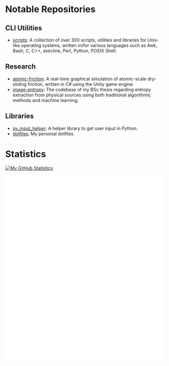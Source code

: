 # Notable Repositories

## CLI Utilities

- [scripts](https://github.com/XPhyro/scripts): A collection of over 300
  scripts, utilities and libraries for Unix-like operating systems, written
  in/for various languages such as Awk, Bash, C, C++, execline, Perl, Python,
  POSIX Shell.

## Research

- [atomic-friction](https://github.com/XPhyro/atomic-friction): A real-time
  graphical simulation of atomic-scale dry-sliding friction, written in C#
  using the Unity game engine.
- [image-entropy](https://github.com/XPhyro/image-entropy): The codebase of my
  BSc thesis regarding entropy extraction from physical sources using both
  traditional algorithmic methods and machine learning.

## Libraries

- [py_input_helper](https://github.com/XPhyro/py_input_helper): A helper
  library to get user input in Python.
- [dotfiles](https://github.com/XPhyro/dotfiles): My personal dotfiles.

# Statistics

[![My GitHub Statistics](https://github-readme-stats-xphyro.vercel.app/api?username=XPhyro&show_icons=true&theme=darcula)](https://github.com/anuraghazra/github-readme-stats)

[![My GitHub Statistics](https://raw.githubusercontent.com/XPhyro/github-stats/master/generated/overview.svg#gh-dark-mode-only)](https://github.com/jstrieb/github-stats)
[![My Top Languages](https://raw.githubusercontent.com/XPhyro/github-stats/master/generated/languages.svg#gh-dark-mode-only)](https://github.com/jstrieb/github-stats)
